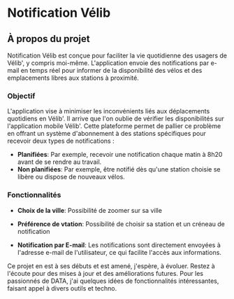 # Notification Vélib

## À propos du projet

Notification Vélib est conçue pour faciliter la vie quotidienne des usagers de Vélib', y compris moi-même. L'application envoie des notifications par e-mail en temps réel pour informer de la disponibilité des vélos et des emplacements libres aux stations à proximité.

### Objectif

L'application vise à minimiser les inconvénients liés aux déplacements quotidiens en Vélib'. Il arrive que l'on oublie de vérifier les disponibilités sur l'application mobile Vélib'. Cette plateforme permet de pallier ce problème en offrant un système d'abonnement à des stations spécifiques pour recevoir deux types de notifications :

- **Planifiées**: Par exemple, recevoir une notification chaque matin à 8h20 avant de se rendre au travail.
- **Non planifiées**: Par exemple, être notifié dès qu'une station choisie se libère ou dispose de nouveaux vélos.

### Fonctionnalités

- **Choix de la ville**: Possibilité de zoomer sur sa ville 
  
- **Préférence de vtation**: Possibilité de choisir sa station et un créneau de notification

- **Notification par E-mail**: Les notifications sont directement envoyées à l'adresse e-mail de l'utilisateur, ce qui facilite l'accès aux informations.

Ce projet en est à ses débuts et est amené, j'espère, à évoluer. Restez à l'écoute pour des mises à jour et des améliorations futures. Pour les passionnés de DATA, j'ai quelques idées de fonctionnalités intéressantes, faisant appel à divers outils et techno.

